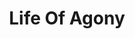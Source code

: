 ---
title: "Life Of Agony"
summary: "Life Of Agony is an American Hardcore / Alternative Rock band from Brooklyn, NYC, formed in 1989. After some lineup changes Life Of Agony split for the first time in 1999. The original lineup reunited for two sold-out NYC shows in January 2003. Several concerts followed. In 2005 the band released another studio album. In February 2012 Sal Abruscato confirmed the end of the band, however they reunited again for a show in Belgium on 8 August, 2014. In January 2016 Life Of Agony announced the release of a new album. Sal Abruscato left the band in December 2017, he was replaced by Veronica Bellino."
image: "life-of-agony.jpg"
apple_music_artist_url: "https://music.apple.com/gb/artist/life-of-agony/17407308"
wikipedia_url: "https://en.wikipedia.org/wiki/Life_of_Agony"
---